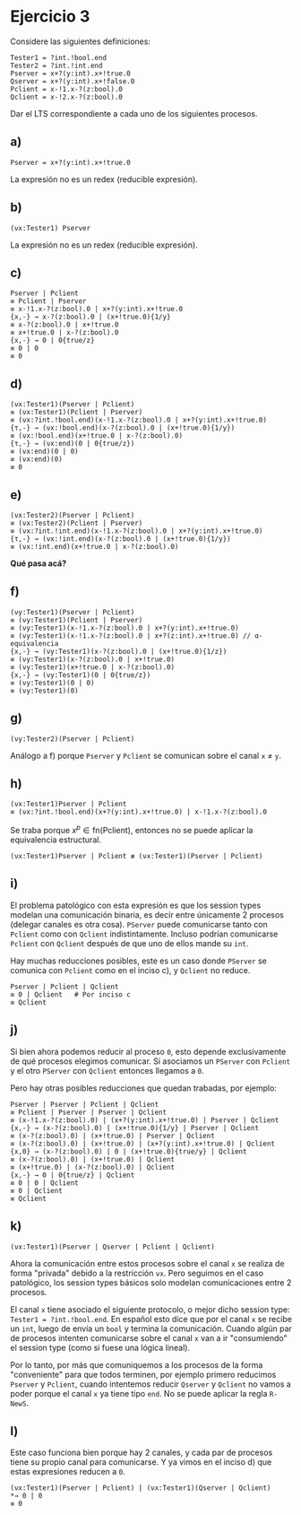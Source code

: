 # Ejercicio 3

Considere las siguientes definiciones:

```
Tester1 = ?int.!bool.end
Tester2 = ?int.!int.end
Pserver = x+?(y:int).x+!true.0
Qserver = x+?(y:int).x+!false.0
Pclient = x-!1.x-?(z:bool).0
Qclient = x-!2.x-?(z:bool).0
```

Dar el LTS correspondiente a cada uno de los siguientes procesos.

## a)

```
Pserver = x+?(y:int).x+!true.0
```

La expresión no es un redex (reducible expresión).

## b)

```
(νx:Tester1) Pserver
```

La expresión no es un redex (reducible expresión).

## c)

```
Pserver | Pclient
≡ Pclient | Pserver
≡ x-!1.x-?(z:bool).0 | x+?(y:int).x+!true.0
{x,-} → x-?(z:bool).0 | (x+!true.0){1/y}
≡ x-?(z:bool).0 | x+!true.0
≡ x+!true.0 | x-?(z:bool).0
{x,-} → 0 | 0{true/z}
≡ 0 | 0
≡ 0
```

## d)

```
(νx:Tester1)(Pserver | Pclient)
≡ (νx:Tester1)(Pclient | Pserver)
≡ (νx:?int.!bool.end)(x-!1.x-?(z:bool).0 | x+?(y:int).x+!true.0)
{τ,-} → (νx:!bool.end)(x-?(z:bool).0 | (x+!true.0){1/y})
≡ (νx:!bool.end)(x+!true.0 | x-?(z:bool).0)
{τ,-} → (νx:end)(0 | 0{true/z})
≡ (νx:end)(0 | 0)
≡ (νx:end)(0)
≡ 0
```

## e)

```
(νx:Tester2)(Pserver | Pclient)
≡ (νx:Tester2)(Pclient | Pserver)
≡ (νx:?int.!int.end)(x-!1.x-?(z:bool).0 | x+?(y:int).x+!true.0)
{τ,-} → (νx:!int.end)(x-?(z:bool).0 | (x+!true.0){1/y})
≡ (νx:!int.end)(x+!true.0 | x-?(z:bool).0)
```

**Qué pasa acá?**

## f)

```
(νy:Tester1)(Pserver | Pclient)
≡ (νy:Tester1)(Pclient | Pserver)
≡ (νy:Tester1)(x-!1.x-?(z:bool).0 | x+?(y:int).x+!true.0)
≡ (νy:Tester1)(x-!1.x-?(z:bool).0 | x+?(z:int).x+!true.0) // α-equivalencia
{x,-} → (νy:Tester1)(x-?(z:bool).0 | (x+!true.0){1/z})
≡ (νy:Tester1)(x-?(z:bool).0 | x+!true.0)
≡ (νy:Tester1)(x+!true.0 | x-?(z:bool).0)
{x,-} → (νy:Tester1)(0 | 0{true/z})
≡ (νy:Tester1)(0 | 0)
≡ (νy:Tester1)(0)
```

## g)

```
(νy:Tester2)(Pserver | Pclient)
```

Análogo a f) porque `Pserver` y `Pclient` se comunican sobre el canal `x` ≠ `y`.

## h)

```
(νx:Tester1)Pserver | Pclient
≡ (νx:?int.!bool.end)(x+?(y:int).x+!true.0) | x-!1.x-?(z:bool).0
```

Se traba porque $x^p \in \text{fn}(\text{Pclient})$, entonces no se puede aplicar la equivalencia estructural.

```
(νx:Tester1)Pserver | Pclient ≢ (νx:Tester1)(Pserver | Pclient)
```

## i)

El problema patológico con esta expresión es que los session types modelan una comunicación binaria, es decir entre únicamente 2 procesos (delegar canales es otra cosa). `PServer` puede comunicarse tanto con `Pclient` como con `Qclient` indistintamente. Incluso podrían comunicarse `Pclient` con `Qclient` después de que uno de ellos mande su `int`.

Hay muchas reducciones posibles, este es un caso donde `PServer` se comunica con `Pclient` como en el inciso c), y `Qclient` no reduce.

```
Pserver | Pclient | Qclient
≡ 0 | Qclient   # Por inciso c
≡ Qclient
```

## j)

Si bien ahora podemos reducir al proceso `0`, esto depende exclusivamente de qué procesos elegimos comunicar. Si asociamos un `PServer` con `Pclient` y el otro `PServer` con `Qclient` entonces llegamos a `0`.

Pero hay otras posibles reducciones que quedan trabadas, por ejemplo:

```
Pserver | Pserver | Pclient | Qclient
≡ Pclient | Pserver | Pserver | Qclient
≡ (x-!1.x-?(z:bool).0) | (x+?(y:int).x+!true.0) | Pserver | Qclient
{x,-} → (x-?(z:bool).0) | (x+!true.0){1/y} | Pserver | Qclient
≡ (x-?(z:bool).0) | (x+!true.0) | Pserver | Qclient
≡ (x-?(z:bool).0) | (x+!true.0) | (x+?(y:int).x+!true.0) | Qclient
{x,0} → (x-?(z:bool).0) | 0 | (x+!true.0){true/y} | Qclient
≡ (x-?(z:bool).0) | (x+!true.0) | Qclient
≡ (x+!true.0) | (x-?(z:bool).0) | Qclient
{x,-} → 0 | 0{true/z} | Qclient
≡ 0 | 0 | Qclient
≡ 0 | Qclient
≡ Qclient
```

## k)

```
(νx:Tester1)(Pserver | Qserver | Pclient | Qclient)
```

Ahora la comunicación entre estos procesos sobre el canal `x` se realiza de forma "privada" debido a la restricción `νx`. Pero seguimos en el caso patológico, los session types básicos solo modelan comunicaciones entre 2 procesos.

El canal `x` tiene asociado el siguiente protocolo, o mejor dicho session type: `Tester1 = ?int.!bool.end`. En español esto dice que por el canal `x` se recibe un `int`, luego de envía un `bool` y termina la comunicación. Cuando algún par de procesos intenten comunicarse sobre el canal `x` van a ir "consumiendo" el session type (como si fuese una lógica lineal).

Por lo tanto, por más que comuniquemos a los procesos de la forma "conveniente" para que todos terminen, por ejemplo primero reducimos `Pserver` y `Pclient`, cuando intentemos reducir `Qserver` y `Qclient` no vamos a poder porque el canal `x` ya tiene tipo `end`. No se puede aplicar la regla `R-NewS`.

## l)

Este caso funciona bien porque hay 2 canales, y cada par de procesos tiene su propio canal para comunicarse. Y ya vimos en el inciso d) que estas expresiones reducen a `0`.

```
(νx:Tester1)(Pserver | Pclient) | (νx:Tester1)(Qserver | Qclient)
*→ 0 | 0
≡ 0
```
